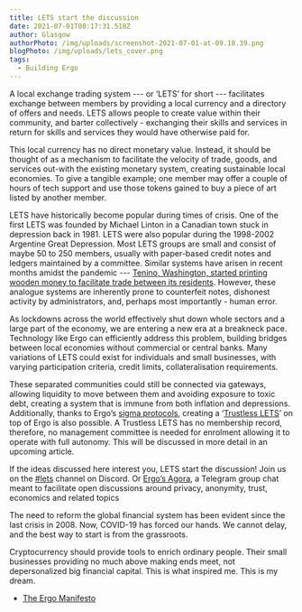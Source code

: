 ```yaml
---
title: LETS start the discussion
date: 2021-07-01T08:17:31.518Z
author: Glasgow
authorPhoto: /img/uploads/screenshot-2021-07-01-at-09.18.39.png
blogPhoto: /img/uploads/lets_cover.png
tags:
  - Building Ergo
---
```

A local exchange trading system --- or ‘LETS’ for short --- facilitates exchange between members by providing a local currency and a directory of offers and needs. LETS allows people to create value within their community, and barter collectively - exchanging their skills and services in return for skills and services they would have otherwise paid for. 

This local currency has no direct monetary value. Instead, it should be thought of as a mechanism to facilitate the velocity of trade, goods, and services out-with the existing monetary system, creating sustainable local economies. To give a tangible example; one member may offer a couple of hours of tech support and use those tokens gained to buy a piece of art listed by another member. 

LETS have historically become popular during times of crisis. One of the first LETS was founded by Michael Linton in a Canadian town stuck in depression back in 1981. LETS were also popular during the 1998-2002 Argentine Great Depression. Most LETS groups are small and consist of maybe 50 to 250 members, usually with paper-based credit notes and ledgers maintained by a committee. Similar systems have arisen in recent months amidst the pandemic --- [Tenino, Washington, started printing wooden money to facilitate trade between its residents](https://edition.cnn.com/2020/06/20/us/tenino-washington-wooden-money-trnd/index.html). However, these analogue systems are inherently prone to counterfeit notes, dishonest activity by administrators, and, perhaps most importantly - human error. 

As lockdowns across the world effectively shut down whole sectors and a large part of the economy, we are entering a new era at a breakneck pace. Technology like Ergo can efficiently address this problem, building bridges between local economies without commercial or central banks. Many variations of LETS could exist for individuals and small businesses, with varying participation criteria, credit limits, collateralisation requirements. 

These separated communities could still be connected via gateways, allowing liquidity to move between them and avoiding exposure to toxic debt, creating a system that is immune from both inflation and depressions. Additionally, thanks to Ergo’s [sigma protocols](https://ergonaut.space/en/sigma-protocols), creating a ‘[Trustless LETS](https://github.com/ergoplatform/ergo/wiki/A-Trustless-Local-Exchange-Trading-System)’ on top of Ergo is also possible. A Trustless LETS has no membership record, therefore, no management committee is needed for enrolment allowing it to operate with full autonomy. This will be discussed in more detail in an upcoming article. 

If the ideas discussed here interest you, LETS start the discussion! Join us on the [\#lets](https://discord.gg/BVpT8vRUMa) channel on Discord. Or [Ergo’s Agora](https://t.me/ErgoAgora), a Telegram group chat meant to facilitate open discussions around privacy, anonymity, trust, economics and related topics

The need to reform the global financial system has been evident since the last crisis in 2008. Now, COVID-19 has forced our hands. We cannot delay, and the best way to start is from the grassroots. 

Cryptocurrency should provide tools to enrich ordinary people. Their small businesses providing no much above making ends meet, not depersonalized big financial capital. This is what inspired me. This is my dream.

* [The Ergo Manifesto](https://ergoplatform.org/en/blog/2021-04-26-the-ergo-manifesto/)